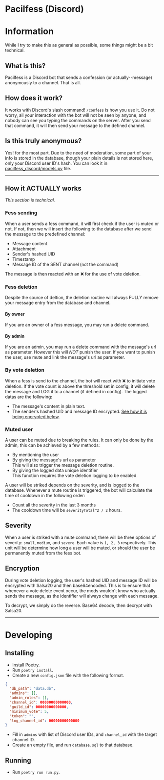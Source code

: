 # Pacilfess (Discord)

# Information

While I try to make this as general as possible, some things might be a bit technical.

## What is this?

Pacilfess is a Discord bot that sends a confession (or actually--message) anonymously to a channel. That is all.

## How does it work?

It works with Discord's slash command! `/confess` is how you use it. Do not worry, all your interaction with the bot will not be seen by anyone, and nobody can see you typing the commands on the server. After you send that command, it will then send your message to the defined channel.

## Is this truly anonymous?

Yes! for the most part. Due to the need of moderation, some part of your info is stored in the database, though your plain details is not stored here, only your Discord user ID's hash. You can look it in [pacilfess_discord/models.py](https://github.com/Ilmu-Komputer-UI-2021/pacilfess-discord/blob/main/pacilfess_discord/models.py) file.

---

## How it ACTUALLY works

_This section is technical._

### Fess sending

When a user sends a fess command, it will first check if the user is muted or not. If not, then we will insert the following to the database after we send the message to the predefined channel:

- Message content
- Attachment
- Sender's hashed UID
- Timestamp
- Message ID of the SENT channel (not the command)

The message is then reacted with an :x: for the use of vote deletion.

### Fess deletion

Despite the source of deltion, the deletion routine will always FULLY remove your message entry from the database and channel.

#### By owner

If you are an owner of a fess message, you may run a delete command.

#### By admin

If you are an admin, you may run a delete command with the message's url as parameter. However this will _NOT_ punish the user. If you want to punish the user, use mute and link the message's url as parameter.

### By vote deletion

When a fess is send to the channel, the bot will react with :x: to initiate vote deletion. If the vote count is above the threshold set in config, it will delete the message and LOG it to a channel (if defined in config). The logged datas are the following:

- The message's content in plain text.
- The sender's hashed UID and message ID encrypted. [See how it is being encrypted below](#encryption).

### Muted user

A user can be muted due to breaking the rules. It can only be done by the admin, this can be achieved by a few methods:

- By mentioning the user
- By giving the message's url as parameter  
  This will also trigger the message deletion routine.
- By giving the logged data unique identifier  
  This function requires the vote deletion logging to be enabled.

A user will be striked depends on the severity, and is logged to the database. Whenever a mute routine is triggered, the bot will calculate the time of cooldown in the following order:

- Count all the severity in the last 3 months
- The cooldown time will be `severityTotal^2 / 2` hours.

## Severity

When a user is striked with a mute command, there will be three options of severity: `small`, `medium`, and `severe`. Each value is `1, 2, 3` respectively. This unit will be determine how long a user will be muted, or should the user be permanently muted from the fess bot.

## Encryption

During vote deletion logging, the user's hashed UID and message ID will be encrypted with Salsa20 and then base64encoded. This is to ensure that whenever a vote delete event occur, the mods wouldn't know who actually sends the message, as the identifier will always change with each message.

To decrypt, we simply do the reverse. Base64 decode, then decrypt with Salsa20.

---

# Developing

## Installing

- Install [Poetry](https://python-poetry.org/).
- Run `poetry install`.
- Create a new `config.json` file with the following format.

```json
{
  "db_path": "data.db",
  "admins": [],
  "admin_roles": [],
  "channel_id": 00000000000000,
  "guild_id": 00000000000000,
  "minimum_vote": 5,
  "token": "",
  "log_channel_id": 00000000000000
}
```

- Fill in `admins` with list of Discord user IDs, and `channel_id` with the target channel ID.
- Create an empty file, and run `database.sql` to that database.

## Running

- Run `poetry run run.py`.
